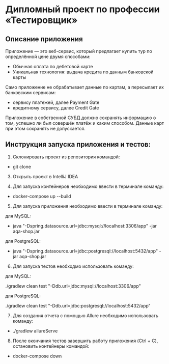 # Дипломный проект по профессии «Тестировщик»
## Описание приложения
Приложение — это веб-сервис, который предлагает купить тур по определённой цене двумя способами:
- Обычная оплата по дебетовой карте
- Уникальная технология: выдача кредита по данным банковской карты

Само приложение не обрабатывает данные по картам, а пересылает их банковским сервисам:
- сервису платежей, далее Payment Gate
- кредитному сервису, далее Credit Gate

Приложение в собственной СУБД должно сохранять информацию о том, успешно ли был совершён платёж и каким способом. Данные карт при этом сохранять не допускается.

## Инструкция запуска приложения и тестов:

1. Склонировать проект из репозитория командой:
- git clone

3. Открыть проект в IntelliJ IDEA

4. Для запуска контейнеров необходимо ввести в терминале команду:

- docker-compose up --build

5. Для запуска приложения необходимо ввести в терминале команду:

 для MySQL: 
 
- java "-Dspring.datasource.url=jdbc:mysql://localhost:3306/app" -jar aqa-shop.jar

для PostgreSQL:

- java "-Dspring.datasource.url=jdbc:postgresql://localhost:5432/app" -jar aqa-shop.jar

6. Для запуска тестов необходмо использовать команду: 

для MySQL:

./gradlew clean test "-Ddb.url=jdbc:mysql://localhost:3306/app"

для PostgreSQL:

./gradlew clean test "-Ddb.url=jdbc:postgresql://localhost:5432/app"

7. Для создания отчета с помощью Allure необходимо использовать команду:

- ./gradlew allureServe

8. После окончания тестов завершить работу приложения (Ctrl + C), остановить контейнеры командой: 

- docker-compose down